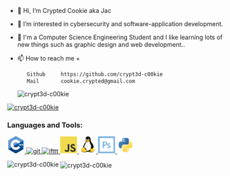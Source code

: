 - 👋 Hi, I’m Crypted Cookie aka Jac
- 👀 I’m interested in cybersecurity and software-application development.
- 🌱 I'm a Computer Science Engineering Student and I like learning lots of new things
    such as graphic design and web development..
- 📫 How to reach me +

         Github     https://github.com/crypt3d-c00kie
         Mail       cookie.crypted@gmail.com
  <p align="left"> <img src="https://komarev.com/ghpvc/?username=crypt3d-c00kie&label=Profile%20views&color=0e75b6&style=flat" alt="crypt3d-c00kie" /> </p>

<p align="left"> <a href="https://github.com/ryo-ma/github-profile-trophy"><img src="https://github-profile-trophy.vercel.app/?username=crypt3d-c00kie" alt="crypt3d-c00kie" /></a> </p>

<p align="left">
</p>

<h3 align="left">Languages and Tools:</h3>
<p align="left"> <a href="https://www.w3schools.com/cpp/" target="_blank" rel="noreferrer"> <img src="https://raw.githubusercontent.com/devicons/devicon/master/icons/cplusplus/cplusplus-original.svg" alt="cplusplus" width="40" height="40"/> </a> <a href="https://git-scm.com/" target="_blank" rel="noreferrer"> <img src="https://www.vectorlogo.zone/logos/git-scm/git-scm-icon.svg" alt="git" width="40" height="40"/> </a> <a href="https://ifttt.com/" target="_blank" rel="noreferrer"> <img src="https://www.vectorlogo.zone/logos/ifttt/ifttt-ar21.svg" alt="ifttt" width="40" height="40"/> </a> <a href="https://developer.mozilla.org/en-US/docs/Web/JavaScript" target="_blank" rel="noreferrer"> <img src="https://raw.githubusercontent.com/devicons/devicon/master/icons/javascript/javascript-original.svg" alt="javascript" width="40" height="40"/> </a> <a href="https://www.linux.org/" target="_blank" rel="noreferrer"> <img src="https://raw.githubusercontent.com/devicons/devicon/master/icons/linux/linux-original.svg" alt="linux" width="40" height="40"/> </a> <a href="https://www.photoshop.com/en" target="_blank" rel="noreferrer"> <img src="https://raw.githubusercontent.com/devicons/devicon/master/icons/photoshop/photoshop-line.svg" alt="photoshop" width="40" height="40"/> </a> <a href="https://www.python.org" target="_blank" rel="noreferrer"> <img src="https://raw.githubusercontent.com/devicons/devicon/master/icons/python/python-original.svg" alt="python" width="40" height="40"/> </a> </p>

<p><img align="left" src="https://github-readme-stats.vercel.app/api/top-langs?username=crypt3d-c00kie&show_icons=true&locale=en&layout=compact" alt="crypt3d-c00kie" /></p>

<p>&nbsp;<img align="center" src="https://github-readme-stats.vercel.app/api?username=crypt3d-c00kie&theme=dark&show_icons=true&locale=en" alt="crypt3d-c00kie" /></p>
 <!-- [![GitHub stats](https://github-readme-stats.vercel.app/api?username=crypt3d-c00kie&theme=tokyonight)](https://github.com/anuraghazra/github-readme-stats)
<!---  [![GitHub Streak](https://github-readme-streak-stats.herokuapp.com/?user=crypt3d-c00kie&theme=highcontrast)](https://github.com/DenverCoder1/github-readme-streak-stats) -->
<!---
crypt3d-c00kie/crypt3d-c00kie is a ✨ special ✨ repository because its `README.md` (this file) appears on your GitHub profile.
You can click the Preview link to take a look at your changes.
--->
